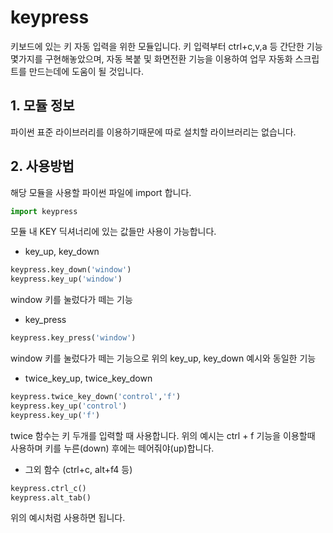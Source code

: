 # keypress
키보드에 있는 키 자동 입력을 위한 모듈입니다. 키 입력부터 ctrl+c,v,a 등 간단한 기능 몇가지를 구현해놓았으며, 자동 복붙 및 화면전환 기능을 이용하여 업무 자동화 스크립트를 만드는데에 도움이 될 것입니다.
  
## 1. 모듈 정보
파이썬 표준 라이브러리를 이용하기때문에 따로 설치할 라이브러리는 없습니다.
  
## 2. 사용방법
해당 모듈을 사용할 파이썬 파일에 import 합니다. 
  
```py
import keypress
```
모듈 내 KEY 딕셔너리에 있는 값들만 사용이 가능합니다.
  
* key_up, key_down
```py
keypress.key_down('window')
keypress.key_up('window')
```
window 키를 눌렀다가 떼는 기능
  
* key_press
```py
keypress.key_press('window')
```
window 키를 눌렀다가 떼는 기능으로 위의 key_up, key_down 예시와 동일한 기능
  
* twice_key_up, twice_key_down
```py
keypress.twice_key_down('control','f')
keypress.key_up('control')
keypress.key_up('f')
```
twice 함수는 키 두개를 입력할 때 사용합니다.
위의 예시는 ctrl + f 기능을 이용할때 사용하며 키를 누른(down) 후에는 떼어줘야(up)합니다.
  
* 그외 함수 (ctrl+c, alt+f4 등)
```py
keypress.ctrl_c()
keypress.alt_tab()
```
위의 예시처럼 사용하면 됩니다.
